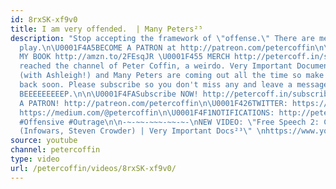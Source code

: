 ```yaml
---
id: 8rxSK-xf9v0
title: I am very offended.  | Many Peters²⁵
description: "Stop accepting the framework of \"offense.\" There are mechanics at
  play.\n\U0001F4A5BECOME A PATRON at http://patreon.com/petercoffin\n\U0001F4D5 ORDER
  MY BOOK http://amzn.to/2FEsqJR \U0001F455 MERCH http://petercoff.in/store\n \n\n*****************************************\n\nYou've
  reached the channel of Peter Coffin, a weirdo. Very Important Documentaries, Adversaries
  (with Ashleigh!) and Many Peters are coming out all the time so make sure to check
  back soon. Please subscribe so you don't miss any and leave a message at the beep.
  BEEEEEEEEEP.\n\n\U0001F4FASubscribe NOW! http://petercoff.in/subscribe\n\U0001F496BECOME
  A PATRON! http://patreon.com/petercoffin\n\U0001F426TWITTER: https://twitter.com/petercoffin\n\U0001F4F0MEDIUM:
  https://medium.com/@petercoffin\n\U0001F4F1NOTIFICATIONS: http://petercoff.in\n\n***************\n\n#PoliticalCorrectness
  #Offensive #Outrage\n\n-~-~~-~~~-~~-~-\nNEW VIDEO: \"Free Speech 2: Censorship Boogaloo
  (Infowars, Steven Crowder) | Very Important Docs²³\" \nhttps://www.youtube.com/watch?v=SlFdykutQ0g&list=PL9oHQnEByWyXObkJN9YYQS9hxBjpN8RLG\n-~-~~-~~~-~~-~-"
source: youtube
channel: petercoffin
type: video
url: /petercoffin/videos/8rxSK-xf9v0/
---
```


